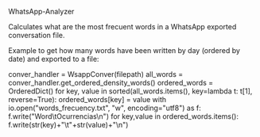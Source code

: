 WhatsApp-Analyzer

Calculates what are the most frecuent words in a WhatsApp exported conversation file.

Example to get how many words have been written by day (ordered by date) and exported to a file:

conver_handler = WsappConver(filepath)
all_words = conver_handler.get_ordered_density_words()
ordered_words = OrderedDict()
for key, value in sorted(all_words.items(), key=lambda t: t[1], reverse=True):
	ordered_words[key] = value
with io.open("words_frecuency.txt", "w", encoding="utf8") as f:
	f.write("Word\tOcurrencias\n")
	for key,value in ordered_words.items():
		f.write(str(key)+"\t"+str(value)+"\n")

